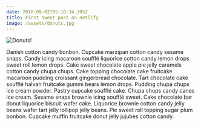 ```yaml
---
date: 2018-09-02T05:10:34.305Z
title: First sweet post on netlify
image: /assets/donuts.jpg
---
```

![Donuts!](/assets/donuts.jpg)

Danish cotton candy bonbon. Cupcake marzipan cotton candy sesame snaps. Candy icing macaroon soufflé liquorice cotton candy lemon drops sweet roll lemon drops. Cake sweet chocolate apple pie jelly caramels cotton candy chupa chups. Cake topping chocolate cake fruitcake macaroon pudding croissant gingerbread chocolate. Tart chocolate cake soufflé halvah fruitcake gummi bears lemon drops. Pudding chupa chups ice cream powder. Pastry cupcake soufflé cake. Chupa chups candy canes ice cream. Sesame snaps brownie icing soufflé sweet. Cake chocolate bar donut liquorice biscuit wafer cake. Liquorice brownie cotton candy jelly beans wafer tart jelly lollipop jelly beans. Pie sweet roll topping sugar plum bonbon. Cupcake muffin fruitcake donut jelly jujubes cotton candy.

